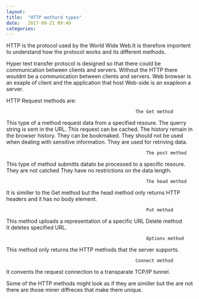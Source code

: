 ```yaml
---
layout: 
title:  "HTTP methord types"
date:   2017-09-21 09:40
categories: 
---
```

HTTP is the protocol used by the World Wide Web.It is therefore importent to understand how the protocol works and its different methods.


Hyper text transfer protocol is designed so that there could be  communication between clients and servers.
Without the HTTP there wouldnt be  a communication between clients and servers.
Web browser is an exaple of client and the application that host Web-side is an exapleon a server.

HTTP Request methods are:

                                                    The Get method
This type of a method  request data from a specified resoure.
The querry string is sent in the URL.
This request can be cached.
The history remain in the browser history.
They can be bookmaked.
They should not be used when dealing with sensitive information.
They are used for retriving data.

                                                        The post method
This type of method submitts datato be processed to a specific resoure.
They are not catched 
They have no restrictions on the data length.

                                                        The head method
It is similler to the Get method but the head method only returns HTTP headers and it has no body element.

                                                        Put method
This method uploads a representation of a specific URL
                                                        Delete method                                                        
It deletes specified URL.

                                                        Options method
This method only returns the HTTP methods that the server supports.

                                                    Connect method
It convents the request connection to a transparate TCP/IP tunnel.

Some of the HTTP methods might look as if they are similler but the are not there are those miner diffreces that make them unique.
 